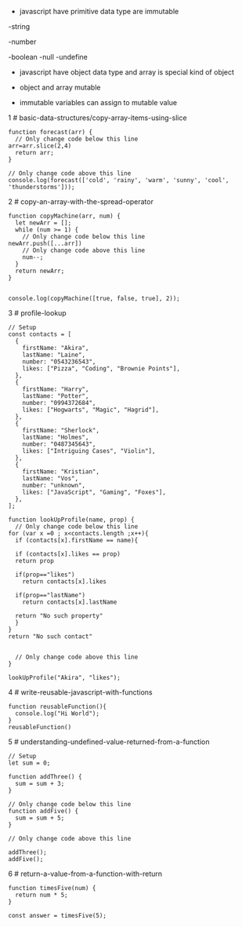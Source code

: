 * javascript have primitive data type are immutable

-string

-number

-boolean
-null 
-undefine


* javascript have object data type and array is special kind of object

* object and array mutable

* immutable variables can assign to mutable value



1 # basic-data-structures/copy-array-items-using-slice
```
function forecast(arr) {
  // Only change code below this line
arr=arr.slice(2,4)
  return arr;
}

// Only change code above this line
console.log(forecast(['cold', 'rainy', 'warm', 'sunny', 'cool', 'thunderstorms']));
```
2 # copy-an-array-with-the-spread-operator
```
function copyMachine(arr, num) {
  let newArr = [];
  while (num >= 1) {
    // Only change code below this line
newArr.push([...arr])
    // Only change code above this line
    num--;
  }
  return newArr;
}


console.log(copyMachine([true, false, true], 2));
```

3 # profile-lookup
```
// Setup
const contacts = [
  {
    firstName: "Akira",
    lastName: "Laine",
    number: "0543236543",
    likes: ["Pizza", "Coding", "Brownie Points"],
  },
  {
    firstName: "Harry",
    lastName: "Potter",
    number: "0994372684",
    likes: ["Hogwarts", "Magic", "Hagrid"],
  },
  {
    firstName: "Sherlock",
    lastName: "Holmes",
    number: "0487345643",
    likes: ["Intriguing Cases", "Violin"],
  },
  {
    firstName: "Kristian",
    lastName: "Vos",
    number: "unknown",
    likes: ["JavaScript", "Gaming", "Foxes"],
  },
];

function lookUpProfile(name, prop) {
  // Only change code below this line
for (var x =0 ; x<contacts.length ;x++){
  if (contacts[x].firstName == name){
    
  if (contacts[x].likes == prop)
  return prop
  
  if(prop=="likes")
    return contacts[x].likes
  
  if(prop=="lastName")
    return contacts[x].lastName
 
  return "No such property"
  }  
}
return "No such contact"


  // Only change code above this line
}

lookUpProfile("Akira", "likes");
```
4 # write-reusable-javascript-with-functions
```
function reusableFunction(){
  console.log("Hi World");
}
reusableFunction()
```
5 # understanding-undefined-value-returned-from-a-function

```
// Setup
let sum = 0;

function addThree() {
  sum = sum + 3;
}

// Only change code below this line
function addFive() {
  sum = sum + 5;
}

// Only change code above this line

addThree();
addFive();
```
6 # return-a-value-from-a-function-with-return
```
function timesFive(num) {
  return num * 5;
}

const answer = timesFive(5);
```

